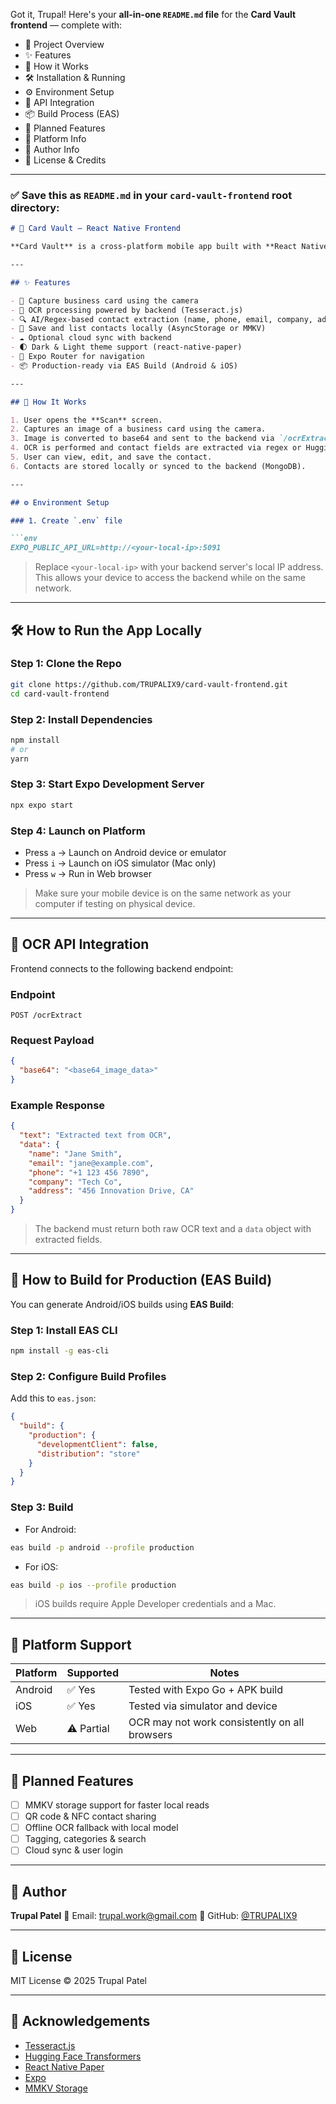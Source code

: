 Got it, Trupal! Here's your **all-in-one `README.md` file** for the **Card Vault frontend** — complete with:

* 📘 Project Overview
* ✨ Features
* 📂 How it Works
* 🛠️ Installation & Running
* ⚙️ Environment Setup
* 🔗 API Integration
* 📦 Build Process (EAS)
* 🚧 Planned Features
* 📱 Platform Info
* 👤 Author Info
* 📄 License & Credits

---

### ✅ Save this as `README.md` in your `card-vault-frontend` root directory:

````markdown
# 📇 Card Vault – React Native Frontend

**Card Vault** is a cross-platform mobile app built with **React Native (Expo) + TypeScript** that allows users to **scan business cards**, extract contact details using OCR + AI, and store/manage contacts locally or through a backend powered by Node.js + MongoDB.

---

## ✨ Features

- 📸 Capture business card using the camera
- 🧠 OCR processing powered by backend (Tesseract.js)
- 🔍 AI/Regex-based contact extraction (name, phone, email, company, address)
- 💾 Save and list contacts locally (AsyncStorage or MMKV)
- ☁️ Optional cloud sync with backend
- 🌓 Dark & Light theme support (react-native-paper)
- 🧭 Expo Router for navigation
- 📦 Production-ready via EAS Build (Android & iOS)

---

## 📂 How It Works

1. User opens the **Scan** screen.
2. Captures an image of a business card using the camera.
3. Image is converted to base64 and sent to the backend via `/ocrExtract`.
4. OCR is performed and contact fields are extracted via regex or Hugging Face API.
5. User can view, edit, and save the contact.
6. Contacts are stored locally or synced to the backend (MongoDB).

---

## ⚙️ Environment Setup

### 1. Create `.env` file

```env
EXPO_PUBLIC_API_URL=http://<your-local-ip>:5091
````

> Replace `<your-local-ip>` with your backend server's local IP address. This allows your device to access the backend while on the same network.

---

## 🛠️ How to Run the App Locally

### Step 1: Clone the Repo

```bash
git clone https://github.com/TRUPALIX9/card-vault-frontend.git
cd card-vault-frontend
```

### Step 2: Install Dependencies

```bash
npm install
# or
yarn
```

### Step 3: Start Expo Development Server

```bash
npx expo start
```

### Step 4: Launch on Platform

* Press `a` → Launch on Android device or emulator
* Press `i` → Launch on iOS simulator (Mac only)
* Press `w` → Run in Web browser

> Make sure your mobile device is on the same network as your computer if testing on physical device.

---

## 🔗 OCR API Integration

Frontend connects to the following backend endpoint:

### Endpoint

```http
POST /ocrExtract
```

### Request Payload

```json
{
  "base64": "<base64_image_data>"
}
```

### Example Response

```json
{
  "text": "Extracted text from OCR",
  "data": {
    "name": "Jane Smith",
    "email": "jane@example.com",
    "phone": "+1 123 456 7890",
    "company": "Tech Co",
    "address": "456 Innovation Drive, CA"
  }
}
```

> The backend must return both raw OCR text and a `data` object with extracted fields.

---

## 🚀 How to Build for Production (EAS Build)

You can generate Android/iOS builds using **EAS Build**:

### Step 1: Install EAS CLI

```bash
npm install -g eas-cli
```

### Step 2: Configure Build Profiles

Add this to `eas.json`:

```json
{
  "build": {
    "production": {
      "developmentClient": false,
      "distribution": "store"
    }
  }
}
```

### Step 3: Build

* For Android:

```bash
eas build -p android --profile production
```

* For iOS:

```bash
eas build -p ios --profile production
```

> iOS builds require Apple Developer credentials and a Mac.

---

## 🧭 Platform Support

| Platform | Supported  | Notes                                         |
| -------- | ---------- | --------------------------------------------- |
| Android  | ✅ Yes      | Tested with Expo Go + APK build               |
| iOS      | ✅ Yes      | Tested via simulator and device               |
| Web      | ⚠️ Partial | OCR may not work consistently on all browsers |

---

## 🚧 Planned Features

* [ ] MMKV storage support for faster local reads
* [ ] QR code & NFC contact sharing
* [ ] Offline OCR fallback with local model
* [ ] Tagging, categories & search
* [ ] Cloud sync & user login

---

## 👤 Author

**Trupal Patel**
📧 Email: [trupal.work@gmail.com](mailto:trupal.work@gmail.com)
🔗 GitHub: [@TRUPALIX9](https://github.com/TRUPALIX9)

---

## 📄 License

MIT License © 2025 Trupal Patel

---

## 🙌 Acknowledgements

* [Tesseract.js](https://github.com/naptha/tesseract.js)
* [Hugging Face Transformers](https://huggingface.co/)
* [React Native Paper](https://callstack.github.io/react-native-paper/)
* [Expo](https://expo.dev/)
* [MMKV Storage](https://github.com/mrousavy/react-native-mmkv)

```
```
